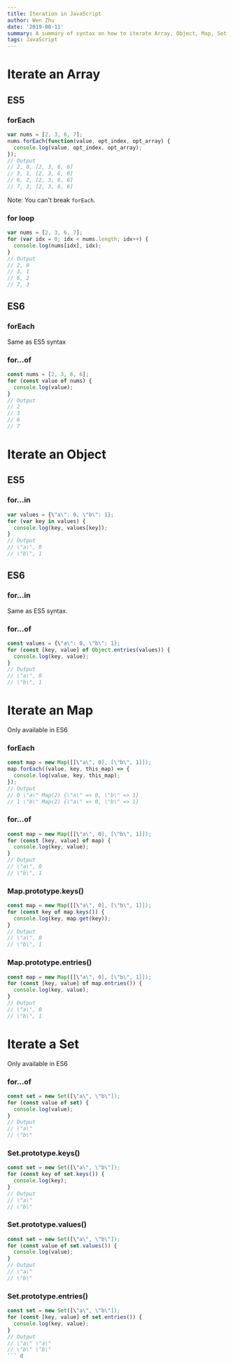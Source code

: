 ```yaml
---
title: Iteration in JavaScript
author: Wen Zhu
date: '2019-08-11'
summary: A summary of syntax on how to iterate Array, Object, Map, Set in JavaScript
tags: JavaScript
---
```


# Iterate an Array

## ES5

### forEach

```javascript
var nums = [2, 3, 6, 7];
nums.forEach(function(value, opt_index, opt_array) {
  console.log(value, opt_index, opt_array);
});
// Output
// 2, 0, [2, 3, 6, 6]
// 3, 1, [2, 3, 6, 6]
// 6, 2, [2, 3, 6, 6]
// 7, 3, [2, 3, 6, 6]
```

Note: You can't break `forEach`.

### for loop

```javascript
var nums = [2, 3, 6, 7];
for (var idx = 0; idx < nums.length; idx++) {
  console.log(nums[idx], idx);
}
// Output
// 2, 0
// 3, 1
// 6, 2
// 7, 3

```

## ES6

### forEach

Same as ES5 syntax

### for...of

```javascript
const nums = [2, 3, 6, 6];
for (const value of nums) {
  console.log(value);
}
// Output
// 2
// 3
// 6
// 7
```

# Iterate an Object

## ES5

### for...in

```javascript
var values = {\"a\": 0, \"b\": 1};
for (var key in values) {
  console.log(key, values[key]);
}
// Output
// \"a\", 0
// \"b\", 1
```

## ES6

### for...in

Same as ES5 syntax.

### for...of

```javascript
const values = {\"a\": 0, \"b\": 1};
for (const [key, value] of Object.entries(values)) {
  console.log(key, value);
}
// Output
// \"a\", 0
// \"b\", 1
```

# Iterate an Map

Only available in ES6

### forEach

```javascript
const map = new Map([[\"a\", 0], [\"b\", 1]]);
map.forEach((value, key, this_map) => {
  console.log(value, key, this_map);
});
// Output
// 0 \"a\" Map(2) {\"a\" => 0, \"b\" => 1}
// 1 \"b\" Map(2) {\"a\" => 0, \"b\" => 1}
```

### for...of

```javascript
const map = new Map([[\"a\", 0], [\"b\", 1]]);
for (const [key, value] of map) {
  console.log(key, value);
}
// Output
// \"a\", 0
// \"b\", 1
```

### Map.prototype.keys()

```javascript
const map = new Map([[\"a\", 0], [\"b\", 1]]);
for (const key of map.keys()) {
  console.log(key, map.get(key));
}
// Output
// \"a\", 0
// \"b\", 1
```
### Map.prototype.entries()

```javascript
const map = new Map([[\"a\", 0], [\"b\", 1]]);
for (const [key, value] of map.entries()) {
  console.log(key, value);
}
// Output
// \"a\", 0
// \"b\", 1
```

# Iterate a Set

Only available in ES6

### for...of
```javascript
const set = new Set([\"a\", \"b\"]);
for (const value of set) {
  console.log(value);
}
// Output
// \"a\"
// \"b\"
```
### Set.prototype.keys()
```javascript
const set = new Set([\"a\", \"b\"]);
for (const key of set.keys()) {
  console.log(key);
}
// Output
// \"a\"
// \"b\"
```
### Set.prototype.values()

```javascript
const set = new Set([\"a\", \"b\"]);
for (const value of set.values()) {
  console.log(value);
}
// Output
// \"a\"
// \"b\"
```
### Set.prototype.entries()
```javascript
const set = new Set([\"a\", \"b\"]);
for (const [key, value] of set.entries()) {
  console.log(key, value);
}
// Output
// \"a\" \"a\"
// \"b\" \"b\"
``` d